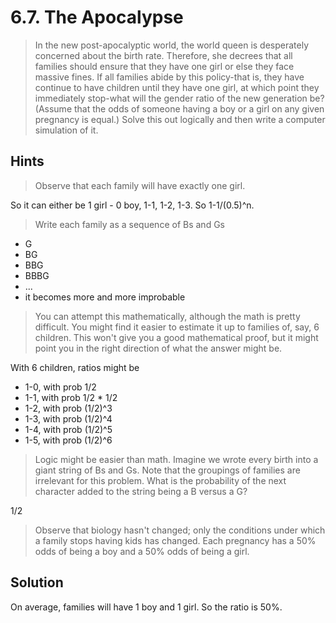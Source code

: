 # 6.7. The Apocalypse

> In the new post-apocalyptic world, the world queen is desperately concerned about the birth rate. Therefore, she decrees that all families should ensure that they have one girl or else they face massive fines. If all families abide by this policy-that is, they have continue to have children until they have one girl, at which point they immediately stop-what will the gender ratio of the new generation be? (Assume that the odds of someone having a boy or a girl on any given pregnancy is equal.) Solve this out logically and then write a computer simulation of it.

## Hints

> Observe that each family will have exactly one girl.

So it can either be 1 girl - 0 boy, 1-1, 1-2, 1-3. So 1-1/(0.5)^n.

> Write each family as a sequence of Bs and Gs

* G
* BG
* BBG
* BBBG
* ...
* it becomes more and more improbable


> You can attempt this mathematically, although the math is pretty difficult. You might find it easier to estimate it up to families of, say, 6 children. This won't give you a good mathematical proof, but it might point you in the right direction of what the answer might be.

With 6 children, ratios might be

* 1-0, with prob 1/2
* 1-1, with prob 1/2 * 1/2
* 1-2, with prob (1/2)^3
* 1-3, with prob (1/2)^4
* 1-4, with prob (1/2)^5
* 1-5, with prob (1/2)^6

> Logic might be easier than math. Imagine we wrote every birth into a giant string of Bs and Gs. Note that the groupings of families are irrelevant for this problem. What is the probability of the next character added to the string being a B versus a G?

1/2

> Observe that biology hasn't changed; only the conditions under which a family stops having kids has changed. Each pregnancy has a 50% odds of being a boy and a 50% odds of being a girl.

## Solution

On average, families will have 1 boy and 1 girl. So the ratio is 50%.